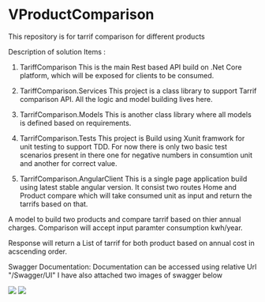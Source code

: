 # VProductComparison
This repository is for tarrif comparison for different products 

Description of solution Items : 
1. TariffComparison
This is the main Rest based API build on .Net Core platform, which will be exposed for clients to be consumed. 

2. TariffComparison.Services
This project is a class library to support Tarrif comparison API. All the logic and model building lives here.

3. TarrifComparison.Models
This is another class library where all models is defined based on requirements.

4. TarrifComparison.Tests
This project is Build using Xunit framwork for unit testing to support TDD. For now there is only two basic test scenarios present in there one for negative numbers in consumtion unit and another for correct value.

5. TarrifComparison.AngularClient
This is a single page application build using latest stable angular version. It consist two routes Home and Product compare which will take consumed unit as input and return the tarrifs based on that. 

A model to build two products and compare tarrif based on thier annual charges. Comparison will accept input paramter consumption kwh/year.

Response will return a List of tarrif for both product based on annual cost in acscending order.

Swagger Documentation: Documentation can be accessed using relative Url "/Swagger/UI"
I have also attached two images of swagger below 

<img src="https://drive.google.com/open?id=1CMdrQ-3hQthupVUxNm72j3ICU7YYzxfP"/>

<img src="https://drive.google.com/open?id=1E_wvJiWMitsN5Pg7uDrNgYLXHGzGBFXN"/>
